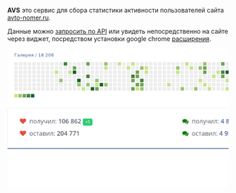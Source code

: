 **AVS** это сервис для сбора статистики активности пользователей сайта
[avto-nomer.ru](https://avto-nomer.ru).

Данные можно [запросить по API](https://avs.b00bl1k.ru) или увидеть 
непосредственно на сайте через виджет, посредством установки google 
chrome [расширения](https://chrome.google.com/webstore/detail/avto-nomer-users-activity/abpcphhfnnpcaanhbknfnikemhcjbkkn).

![](screenshot-0.png)
